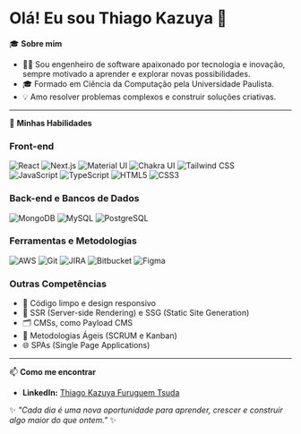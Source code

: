 # Olá! Eu sou Thiago Kazuya 👋

🎓 **Sobre mim**  
- 👨‍💻 Sou engenheiro de software apaixonado por tecnologia e inovação, sempre motivado a aprender e explorar novas possibilidades.
- 🎓 Formado em Ciência da Computação pela Universidade Paulista.  
- 💡 Amo resolver problemas complexos e construir soluções criativas.  

---

🚀 **Minhas Habilidades**  

### Front-end  
![React](https://img.shields.io/badge/React-20232A?style=for-the-badge&logo=react&logoColor=61DAFB)
![Next.js](https://img.shields.io/badge/Next.js-000000?style=for-the-badge&logo=nextdotjs&logoColor=white)
![Material UI](https://img.shields.io/badge/Material--UI-007FFF?style=for-the-badge&logo=mui&logoColor=white)
![Chakra UI](https://img.shields.io/badge/Chakra--UI-319795?style=for-the-badge&logo=chakraui&logoColor=white)
![Tailwind CSS](https://img.shields.io/badge/Tailwind_CSS-38B2AC?style=for-the-badge&logo=tailwind-css&logoColor=white)  
![JavaScript](https://img.shields.io/badge/JavaScript-F7DF1E?style=for-the-badge&logo=javascript&logoColor=black)
![TypeScript](https://img.shields.io/badge/TypeScript-007ACC?style=for-the-badge&logo=typescript&logoColor=white)
![HTML5](https://img.shields.io/badge/HTML5-E34F26?style=for-the-badge&logo=html5&logoColor=white)
![CSS3](https://img.shields.io/badge/CSS3-1572B6?style=for-the-badge&logo=css3&logoColor=white)

### Back-end e Bancos de Dados  
![MongoDB](https://img.shields.io/badge/MongoDB-4EA94B?style=for-the-badge&logo=mongodb&logoColor=white)
![MySQL](https://img.shields.io/badge/MySQL-4479A1?style=for-the-badge&logo=mysql&logoColor=white)
![PostgreSQL](https://img.shields.io/badge/PostgreSQL-316192?style=for-the-badge&logo=postgresql&logoColor=white)

### Ferramentas e Metodologias  
![AWS](https://img.shields.io/badge/AWS-232F3E?style=for-the-badge&logo=amazon-aws&logoColor=white)
![Git](https://img.shields.io/badge/Git-F05032?style=for-the-badge&logo=git&logoColor=white)
![JIRA](https://img.shields.io/badge/JIRA-0052CC?style=for-the-badge&logo=jira&logoColor=white)
![Bitbucket](https://img.shields.io/badge/Bitbucket-0052CC?style=for-the-badge&logo=bitbucket&logoColor=white)
![Figma](https://img.shields.io/badge/Figma-F24E1E?style=for-the-badge&logo=figma&logoColor=white)

### Outras Competências  
- 📄 Código limpo e design responsivo  
- 🚀 SSR (Server-side Rendering) e SSG (Static Site Generation)  
- 🗂 CMSs, como Payload CMS  
- 🧩 Metodologias Ágeis (SCRUM e Kanban)  
- 🌐 SPAs (Single Page Applications)  

---

📫 **Como me encontrar**  
- **LinkedIn:** [Thiago Kazuya Furuguem Tsuda](https://www.linkedin.com/in/thiago-kazuya-furuguem-tsuda-107a271a3/)  

✨ _"Cada dia é uma nova oportunidade para aprender, crescer e construir algo maior do que ontem."_ ✨

